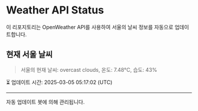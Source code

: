 
# Weather API Status

이 리포지토리는 OpenWeather API를 사용하여 서울의 날씨 정보를 자동으로 업데이트합니다.

## 현재 서울 날씨
> 서울의 현재 날씨: overcast clouds, 온도: 7.48°C, 습도: 43%

⏳ 업데이트 시간: 2025-03-05 05:17:02 (UTC)

---
자동 업데이트 봇에 의해 관리됩니다.
